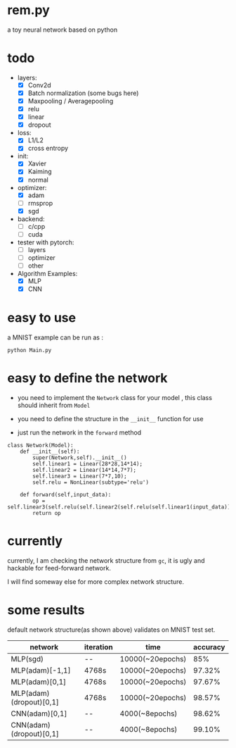 # rem.py

a toy neural network based on python

# todo

* layers:
    - [x] Conv2d
    - [x] Batch normalization (some bugs here)
    - [x] Maxpooling / Averagepooling
    - [x] relu
    - [x] linear
    - [x] dropout
    
* loss:
    - [x] L1/L2
    - [x] cross entropy
* init:
    - [x] Xavier
    - [x] Kaiming
    - [x] normal
     
* optimizer:
    - [x] adam
    - [ ] rmsprop
    - [x] sgd
    
* backend:
    - [ ] c/cpp
    - [ ] cuda
    
* tester with pytorch:
    - [ ] layers
    - [ ] optimizer
    - [ ] other

* Algorithm Examples:
    - [x] MLP
    - [x] CNN

# easy to use

a MNIST example can be run as :

```
python Main.py
```

# easy to define the network

* you need to implement the `Network` class for your model , this class should inherit from `Model`

* you need to define the structure in the `__init__` function for use

* just run the network in the `forward` method


```
class Network(Model):
    def __init__(self):
        super(Network,self).__init__()
        self.linear1 = Linear(28*28,14*14);
        self.linear2 = Linear(14*14,7*7);
        self.linear3 = Linear(7*7,10);
        self.relu = NonLinear(subtype='relu')
        
    def forward(self,input_data):
        op = self.linear3(self.relu(self.linear2(self.relu(self.linear1(input_data)))))
        return op

```

# currently

currently, I am checking the network structure from `gc`, it is ugly and hackable for feed-forward network.

I will find someway else for more complex network structure.


# some results

default network structure(as shown above) validates on MNIST test set.

|network| iteration | time | accuracy|
|---|----|----| --- |
| MLP(sgd) | -- | 10000(~20epochs) | 85%|
| MLP(adam)[-1,1] | 4768s |10000(~20epochs) |  97.32% |
| MLP(adam)[0,1] | 4768s |10000(~20epochs) | 97.67% |
| MLP(adam)(dropout)[0,1] | 4768s |10000(~20epochs) | 98.57% |
| CNN(adam)[0,1] | -- |4000(~8epochs) | 98.62% |
| CNN(adam)(dropout)[0,1] | -- |4000(~8epochs) | 99.10% |

